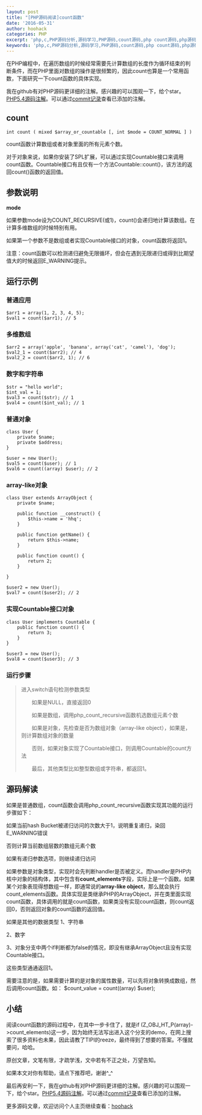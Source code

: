 ```yaml
---
layout: post
title: "[PHP源码阅读]count函数"
date: '2016-05-31'
author: hoohack
categories: PHP
excerpt: 'php,c,PHP源码分析,源码学习,PHP源码,count源码,php count源码,php源码阅读,PHP源码阅读'
keywords: 'php,c,PHP源码分析,源码学习,PHP源码,count源码,php count源码,php源码阅读,PHP源码阅读'
---
```


在PHP编程中，在遍历数组的时候经常需要先计算数组的长度作为循环结束的判断条件，而在PHP里面对数组的操作是很频繁的，因此count也算是一个常用函数，下面研究一下count函数的具体实现。

我在github有对PHP源码更详细的注解。感兴趣的可以围观一下，给个star。[PHP5.4源码注解](https://github.com/read-php-src/read-php-src)。可以通过[commit记录](https://github.com/read-php-src/read-php-src/commits/master)查看已添加的注解。

## count

    int count ( mixed $array_or_countable [, int $mode = COUNT_NORMAL ] )

count函数计算数组或者对象里面的所有元素个数。

对于对象来说，如果你安装了SPL扩展，可以通过实现Countable接口来调用count函数。Countable接口有且仅有一个方法Countable::count()，该方法的返回count()函数的返回值。

<!--more-->

## 参数说明

**mode**

如果参数mode设为COUNT_RECURSIVE(或1)，count()会递归地计算该数组。在计算多维数组的时候特别有用。

如果第一个参数不是数组或者实现Countable接口的对象，count函数将返回1。

注意：count函数可以检测递归避免无限循环，但会在遇到无限递归或得到比期望值大的时候返回E_WARNING提示。

## 运行示例

### 普通应用

    $arr1 = array(1, 2, 3, 4, 5);
    $val1 = count($arr1); // 5

### 多维数组

    $arr2 = array('apple', 'banana', array('cat', 'camel'), 'dog');
    $val2_1 = count($arr2); // 4
    $val2_2 = count($arr2, 1); // 6

### 数字和字符串

    $str = "hello world";
    $int_val = 1;
    $val3 = count($str); // 1
    $val4 = count($int_val); // 1

### 普通对象

    class User {
        private $name;
        private $address;
    }
    
    $user = new User();
    $val5 = count($user); // 1
    $val6 = count((array) $user); // 2

### array-like对象

    class User extends ArrayObject {
        private $name;
    
        public function __construct() {
            $this->name = 'hhq';
        }
    
        public function getName() {
            return $this->name;
        }
    
        public function count() {
            return 2;
        }
    
    }
    
    $user2 = new User();
    $val7 = count($user2); // 2

### 实现Countable接口对象

    class User implements Countable {
        public function count() {
            return 3;
        }
    }
    
    $user3 = new User();
    $val8 = count($user3); // 3 

### 运行步骤

> 进入switch语句检测参数类型
> 
> 　　如果是NULL，直接返回0
> 
> 　　如果是数组，调用php_count_recursive函数机选数组元素个数
> 
> 　　如果是对象，先检查是否为数组对象（array-like object），如果是，则计算数组对象的数量
> 
> 　　否则，如果对象实现了Countable接口，则调用Countable的count方法
> 
> 　　最后，其他类型比如整型数组或字符串，都返回1。

## 源码解读

如果是普通数组，count函数会调用php_count_recursive函数实现其功能的运行步骤如下：

如果当前hash Bucket被递归访问的次数大于1，说明重复递归，染回E_WARNING错误

否则计算当前数组层数的数组元素个数

如果有递归参数选项，则继续递归访问

如果参数是对象类型，实现时会先判断handler是否被定义。而handler是PHP内核中对象的结构体，其中包含有**count_elements**字段，实际上是一个函数。如果某个对象表现得想数组一样，即通常说的**array-like object**，那么就会执行count_elements函数。具体实现是类继承PHP的ArrayObject，并在类里面实现count函数，具体调用的就是count函数，如果类没有实现count函数，则count返回0，否则返回对象的count函数的返回值。

如果是其他的数据类型
1、字符串

2、数字

3、对象分支中两个if判断都为false的情况，即没有继承ArrayObject且没有实现Countable接口。

这些类型通通返回1。

需要注意的是，如果需要计算的是对象的属性数量，可以先将对象转换成数组，然后调用count函数。如：
$count_value = count((array) $user);

## 小结

阅读count函数的源码过程中，在其中一步卡住了，就是if (Z_OBJ_HT_P(array)->count_elements)这一步，因为始终无法写出进入这个分支的demo，在网上搜索了很多资料也未果，因此请教了TIPI的reeze，最终得到了想要的答案。不懂就要问，哈哈。

 

原创文章，文笔有限，才疏学浅，文中若有不正之处，万望告知。

如果本文对你有帮助，请点下推荐吧，谢谢^_^

 

最后再安利一下，我在github有对PHP源码更详细的注解。感兴趣的可以围观一下，给个star。[PHP5.4源码注解](https://github.com/read-php-src/read-php-src)。可以通过[commit记录](https://github.com/read-php-src/read-php-src/commits/master)查看已添加的注解。

更多源码文章，欢迎访问个人主页继续查看：[hoohack](http://www.hoohack.me)
